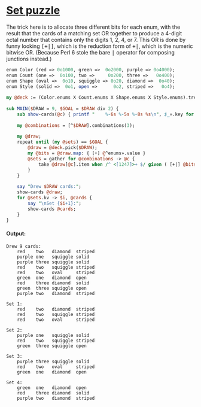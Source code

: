[1]: http://rosettacode.org/wiki/Set_puzzle

# [Set puzzle][1]

The trick here is to allocate three different bits for each enum, with the result that the cards of a matching set OR together to produce a 4-digit octal number that contains only the digits 1, 2, 4, or 7. This OR is done by funny looking <tt>[+|]</tt>, which is the reduction form of <tt>+|</tt>, which is the numeric bitwise OR. (Because Perl 6 stole the bare <tt>|</tt> operator for composing junctions instead.)

```perl
enum Color (red => 0o1000, green =>  0o2000, purple => 0o4000);
enum Count (one =>  0o100, two =>     0o200, three =>   0o400);
enum Shape (oval =>  0o10, squiggle => 0o20, diamond =>  0o40);
enum Style (solid =>  0o1, open =>      0o2, striped =>   0o4);
 
my @deck := (Color.enums X Count.enums X Shape.enums X Style.enums).tree;
 
sub MAIN($DRAW = 9, $GOAL = $DRAW div 2) {
    sub show-cards(@c) { printf "    %-6s %-5s %-8s %s\n", $_».key for @c }
 
    my @combinations = [^$DRAW].combinations(3);
 
    my @draw;
    repeat until (my @sets) == $GOAL {
        @draw = @deck.pick($DRAW);
        my @bits = @draw.map: { [+] @^enums».value }
        @sets = gather for @combinations -> @c {
            take @draw[@c].item when /^ <[1247]>+ $/ given ( [+|] @bits[@c] ).base(8);
        }
    }
 
    say "Drew $DRAW cards:";
    show-cards @draw;
    for @sets.kv -> $i, @cards {
        say "\nSet {$i+1}:";
        show-cards @cards;
    }
}
```

#### Output:
```
Drew 9 cards:
    red    two   diamond  striped
    purple one   squiggle solid
    purple three squiggle solid
    red    two   squiggle striped
    red    two   oval     striped
    green  one   diamond  open
    red    three diamond  solid
    green  three squiggle open
    purple two   diamond  striped

Set 1:
    red    two   diamond  striped
    red    two   squiggle striped
    red    two   oval     striped

Set 2:
    purple one   squiggle solid
    red    two   squiggle striped
    green  three squiggle open

Set 3:
    purple three squiggle solid
    red    two   oval     striped
    green  one   diamond  open

Set 4:
    green  one   diamond  open
    red    three diamond  solid
    purple two   diamond  striped
```